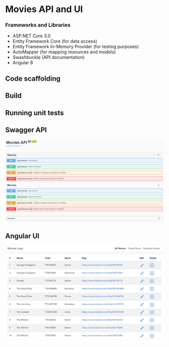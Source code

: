 # Movies API and UI

### Frameworks and Libraries

* ASP.NET Core 3.0
* Entity Framework Core (for data access)
* Entity Framework In-Memory Provider (for testing purposes)
* AutoMapper (for mapping resources and models)
* Swashbuckle (API documentation)
* Angular 8

## Code scaffolding

## Build

## Running unit tests

## Swagger API

![Algorithm schema](api.png)

## Angular UI

![Algorithm schema](ui.png)
